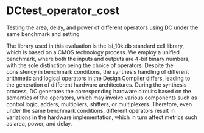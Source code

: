 # DCtest_operator_cost
Testing the area, delay, and power of different operators using DC under the same benchmark and setting

The library used in this evaluation is the lsi_10k.db standard cell library, which is based on a CMOS technology process. We employ a unified benchmark, where both the inputs and outputs are 4-bit binary numbers, with the sole distinction being the choice of operators. Despite the consistency in benchmark conditions, the synthesis handling of different arithmetic and logical operators in the Design Compiler differs, leading to the generation of different hardware architectures. During the synthesis process, DC generates the corresponding hardware circuits based on the semantics of the operators, which may involve various components such as control logic, adders, multipliers, shifters, or multiplexers. Therefore, even under the same benchmark conditions, different operators result in variations in the hardware implementation, which in turn affect metrics such as area, power, and delay. 
